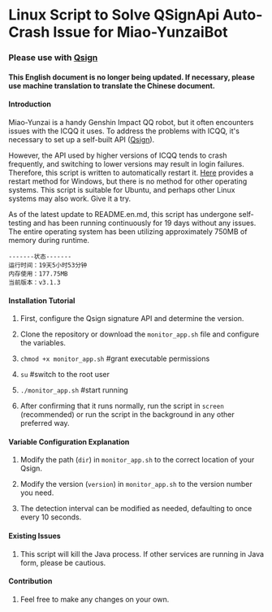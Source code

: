 # Linux Script to Solve QSignApi Auto-Crash Issue for Miao-YunzaiBot

### Please use with [Qsign](https://gitee.com/touchscale/Qsign)

#### This English document is no longer being updated. If necessary, please use machine translation to translate the Chinese document.

#### Introduction
Miao-Yunzai is a handy Genshin Impact QQ robot, but it often encounters issues with the ICQQ it uses. To address the problems with ICQQ, it's necessary to set up a self-built API ([Qsign](https://gitee.com/touchscale/Qsign)).

However, the API used by higher versions of ICQQ tends to crash frequently, and switching to lower versions may result in login failures. Therefore, this script is written to automatically restart it.
[Here](https://gitee.com/touchscale/Qsign/issues/I8GLZN) provides a restart method for Windows, but there is no method for other operating systems. This script is suitable for Ubuntu, and perhaps other Linux systems may also work. Give it a try.

As of the latest update to README.en.md, this script has undergone self-testing and has been running continuously for 19 days without any issues. The entire operating system has been utilizing approximately 750MB of memory during runtime.

```
-------状态-------
运行时间：19天5小时53分钟
内存使用：177.75MB
当前版本：v3.1.3
```

#### Installation Tutorial

1. First, configure the Qsign signature API and determine the version.

2. Clone the repository or download the `monitor_app.sh` file and configure the variables.

3. `chmod +x monitor_app.sh` #grant executable permissions

4. `su` #switch to the root user

5. `./monitor_app.sh` #start running

6. After confirming that it runs normally, run the script in `screen` (recommended) or run the script in the background in any other preferred way.

#### Variable Configuration Explanation

1. Modify the path (`dir`) in `monitor_app.sh` to the correct location of your Qsign.

2. Modify the version (`version`) in `monitor_app.sh` to the version number you need.

3. The detection interval can be modified as needed, defaulting to once every 10 seconds.

#### Existing Issues

1. This script will kill the Java process. If other services are running in Java form, please be cautious.


#### Contribution

1. Feel free to make any changes on your own.